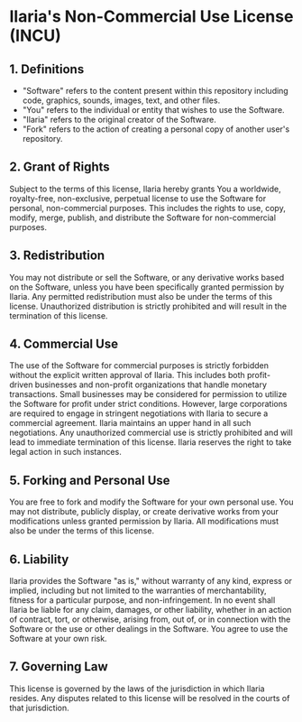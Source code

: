 # Ilaria's Non-Commercial Use License (INCU)

## 1. Definitions

- "Software" refers to the content present within this repository including code, graphics, sounds, images, text, and other files.
- "You" refers to the individual or entity that wishes to use the Software.
- "Ilaria" refers to the original creator of the Software.
- "Fork" refers to the action of creating a personal copy of another user's repository.

## 2. Grant of Rights

Subject to the terms of this license, Ilaria hereby grants You a worldwide, royalty-free, non-exclusive, perpetual license to use the Software for personal, non-commercial purposes. This includes the rights to use, copy, modify, merge, publish, and distribute the Software for non-commercial purposes.

## 3. Redistribution

You may not distribute or sell the Software, or any derivative works based on the Software, unless you have been specifically granted permission by Ilaria. Any permitted redistribution must also be under the terms of this license. Unauthorized distribution is strictly prohibited and will result in the termination of this license.

## 4. Commercial Use

The use of the Software for commercial purposes is strictly forbidden without the explicit written approval of Ilaria. This includes both profit-driven businesses and non-profit organizations that handle monetary transactions. Small businesses may be considered for permission to utilize the Software for profit under strict conditions. However, large corporations are required to engage in stringent negotiations with Ilaria to secure a commercial agreement. Ilaria maintains an upper hand in all such negotiations. Any unauthorized commercial use is strictly prohibited and will lead to immediate termination of this license. Ilaria reserves the right to take legal action in such instances.

## 5. Forking and Personal Use

You are free to fork and modify the Software for your own personal use. You may not distribute, publicly display, or create derivative works from your modifications unless granted permission by Ilaria. All modifications must also be under the terms of this license.

## 6. Liability

Ilaria provides the Software "as is," without warranty of any kind, express or implied, including but not limited to the warranties of merchantability, fitness for a particular purpose, and non-infringement. In no event shall Ilaria be liable for any claim, damages, or other liability, whether in an action of contract, tort, or otherwise, arising from, out of, or in connection with the Software or the use or other dealings in the Software. You agree to use the Software at your own risk.

## 7. Governing Law

This license is governed by the laws of the jurisdiction in which Ilaria resides. Any disputes related to this license will be resolved in the courts of that jurisdiction.
